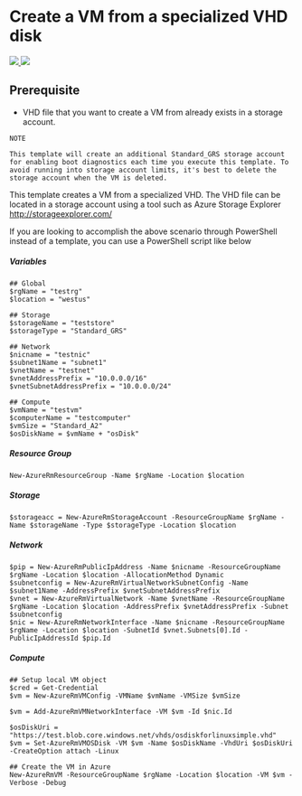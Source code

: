 # Create a VM from a specialized VHD disk

<a href="https://portal.azure.com/#create/Microsoft.Template/uri/https%3A%2F%2Fraw.githubusercontent.com%2Fgrwilson%2Fazure-quickstart-templates%2Fmaster%2Fdelphix-vm%2Fazuredeploy.json" target="_blank">
    <img src="http://azuredeploy.net/deploybutton.png"/>
</a>
<a href="http://armviz.io/#/?load=https%3A%2F%2Fraw.githubusercontent.com%2Fgrwilson%2Fazure-quickstart-templates%2Fmaster%2Fdelphix-vm%2Fazuredeploy.json" target="_blank">
    <img src="http://armviz.io/visualizebutton.png"/>
</a>

## Prerequisite 
- VHD file that you want to create a VM from already exists in a storage account.

```
NOTE

This template will create an additional Standard_GRS storage account for enabling boot diagnostics each time you execute this template. To avoid running into storage account limits, it's best to delete the storage account when the VM is deleted.
```

This template creates a VM from a specialized VHD. The VHD file can be located in a storage account using a tool such as Azure Storage Explorer http://storageexplorer.com/

If you are looking to accomplish the above scenario through PowerShell instead of a template, you can use a PowerShell script like below

##### Variables
    ## Global
    $rgName = "testrg"
    $location = "westus"

    ## Storage
    $storageName = "teststore"
    $storageType = "Standard_GRS"

    ## Network
    $nicname = "testnic"
    $subnet1Name = "subnet1"
    $vnetName = "testnet"
    $vnetAddressPrefix = "10.0.0.0/16"
    $vnetSubnetAddressPrefix = "10.0.0.0/24"

    ## Compute
    $vmName = "testvm"
    $computerName = "testcomputer"
    $vmSize = "Standard_A2"
    $osDiskName = $vmName + "osDisk"

##### Resource Group
    New-AzureRmResourceGroup -Name $rgName -Location $location

##### Storage
    $storageacc = New-AzureRmStorageAccount -ResourceGroupName $rgName -Name $storageName -Type $storageType -Location $location

##### Network
    $pip = New-AzureRmPublicIpAddress -Name $nicname -ResourceGroupName $rgName -Location $location -AllocationMethod Dynamic
    $subnetconfig = New-AzureRmVirtualNetworkSubnetConfig -Name $subnet1Name -AddressPrefix $vnetSubnetAddressPrefix
    $vnet = New-AzureRmVirtualNetwork -Name $vnetName -ResourceGroupName $rgName -Location $location -AddressPrefix $vnetAddressPrefix -Subnet $subnetconfig
    $nic = New-AzureRmNetworkInterface -Name $nicname -ResourceGroupName $rgName -Location $location -SubnetId $vnet.Subnets[0].Id -PublicIpAddressId $pip.Id

##### Compute

    ## Setup local VM object
    $cred = Get-Credential
    $vm = New-AzureRmVMConfig -VMName $vmName -VMSize $vmSize

    $vm = Add-AzureRmVMNetworkInterface -VM $vm -Id $nic.Id

    $osDiskUri = "https://test.blob.core.windows.net/vhds/osdiskforlinuxsimple.vhd"
    $vm = Set-AzureRmVMOSDisk -VM $vm -Name $osDiskName -VhdUri $osDiskUri -CreateOption attach -Linux

    ## Create the VM in Azure
    New-AzureRmVM -ResourceGroupName $rgName -Location $location -VM $vm -Verbose -Debug

